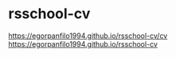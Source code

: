  # rsschool-cv
 https://egorpanfilo1994.github.io/rsschool-cv/cv                            
 https://egorpanfilo1994.github.io/rsschool-cv

